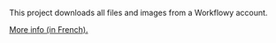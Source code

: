 This project downloads all files and images from a Workflowy account.

[More info (in French).](https://phdezanneau.dev/export-des-uploads-de-workflowy/)
